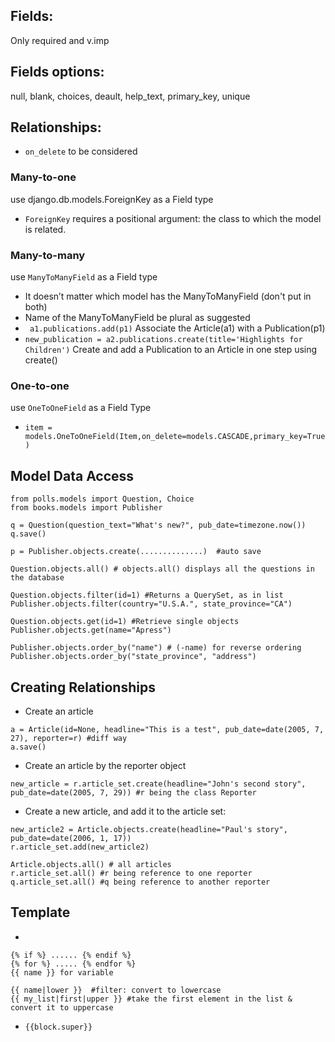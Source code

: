 
Fields:
-------
Only required and v.imp

Fields options: 
--------------
null, blank, choices, deault, help_text, primary_key, unique

Relationships: 
--------------
* ```on_delete``` to be considered
### Many-to-one
use django.db.models.ForeignKey as a Field type
* ```ForeignKey``` requires a positional argument: the class to which the model is related.

### Many-to-many
use ```ManyToManyField``` as a Field type
* It doesn’t matter which model has the ManyToManyField (don't put in both)
* Name of the ManyToManyField be plural as suggested
* ``` a1.publications.add(p1)``` Associate the Article(a1) with a Publication(p1)
* ```new_publication = a2.publications.create(title='Highlights for Children')``` Create and add a Publication to an Article in one step using create()

### One-to-one
use ```OneToOneField``` as a Field Type
* ```item = models.OneToOneField(Item,on_delete=models.CASCADE,primary_key=True)```

Model Data Access
-----------------
```
from polls.models import Question, Choice
from books.models import Publisher

q = Question(question_text="What's new?", pub_date=timezone.now())
q.save()

p = Publisher.objects.create(..............)  #auto save

Question.objects.all() # objects.all() displays all the questions in the database

Question.objects.filter(id=1) #Returns a QuerySet, as in list
Publisher.objects.filter(country="U.S.A.", state_province="CA")

Question.objects.get(id=1) #Retrieve single objects
Publisher.objects.get(name="Apress")

Publisher.objects.order_by("name") # (-name) for reverse ordering
Publisher.objects.order_by("state_province", "address")
```


Creating Relationships
------------------------
* Create an article
```
a = Article(id=None, headline="This is a test", pub_date=date(2005, 7, 27), reporter=r) #diff way 
a.save()
```

* Create an article by the reporter object
```
new_article = r.article_set.create(headline="John's second story", pub_date=date(2005, 7, 29)) #r being the class Reporter
```

* Create a new article, and add it to the article set:
```
new_article2 = Article.objects.create(headline="Paul's story", pub_date=date(2006, 1, 17))
r.article_set.add(new_article2)
```

```
Article.objects.all() # all articles
r.article_set.all() #r being reference to one reporter
q.article_set.all() #q being reference to another reporter
```



Template
-----------------
*
```
{% if %} ...... {% endif %}
{% for %} ..... {% endfor %}
{{ name }} for variable

{{ name|lower }}  #filter: convert to lowercase
{{ my_list|first|upper }} #take the first element in the list & convert it to uppercase
```
* ```{{block.super}} ```
